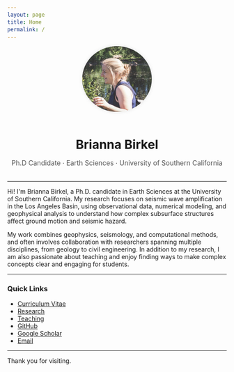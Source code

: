```yaml
---
layout: page
title: Home
permalink: /
---
```


<div style="text-align: center; margin-bottom: 2rem;">
  <img src="/assets/img/profile.jpg" alt="Brianna Birkel" style="width: 160px; border-radius: 50%; box-shadow: 0 0 10px rgba(0,0,0,0.1); margin-bottom: 1rem;">
  <h1 style="margin-bottom: 0.2em;">Brianna Birkel</h1>
  <p style="font-size: 1.1em; color: #555;">Ph.D Candidate · Earth Sciences · University of Southern California</p>
</div>

---

Hi! I'm Brianna Birkel, a Ph.D. candidate in Earth Sciences at the University of Southern California. My research focuses on seismic wave amplification in the Los Angeles Basin, using observational data, numerical modeling, and geophysical analysis to understand how complex subsurface structures affect ground motion and seismic hazard.

My work combines geophysics, seismology, and computational methods, and often involves collaboration with researchers spanning multiple disciplines, from geology to civil engineering. In addition to my research, I am also passionate about teaching and enjoy finding ways to make complex concepts clear and engaging for students.

---

### Quick Links

- [Curriculum Vitae](/cv/)
- [Research](/research/)
- [Teaching](/teaching/)
- [GitHub](https://github.com/bcbirkel)
- [Google Scholar](https://scholar.google.com/citations?user=NABpEgEAAAAJ)
- [Email](mailto:birkel@usc.edu)

---

Thank you for visiting.
